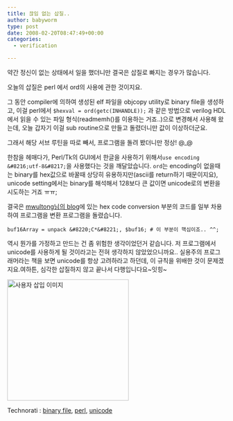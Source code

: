 ```yaml
---
title: 끊임 없는 삽질..
author: babyworm
type: post
date: 2008-02-20T08:47:49+00:00
categories:
  - verification

---
```

약간 정신이 없는 상태에서 일을 했더니만 결국은 삽질로 빠지는 경우가 많습니다.

  


오늘의 삽질은 perl 에서 ord의 사용에 관한 것이지요.

  


그 동안 compiler에 의하여 생성된 elf 파일을 objcopy utility로 binary file을 생성하고, 이걸 perl에서 `$hexval = ord(getc(INHANDLE));` 과 같은 방법으로 verilog HDL에서 읽을 수 있는 파일 형식(readmemh()를 이용하는 거죠..)으로 변경해서 사용해 왔는데, 오늘 갑자기 이걸 sub routine으로 만들고 돌렸더니만 값이 이상하더군요.

  


그래서 해당 서브 루틴을 따로 빼서, 프로그램을 돌려 봤더니만 정상! @_@

  


한참을 헤매다가, Perl/Tk의 GUI에서 한글을 사용하기 위해서`use encoding &#8216;utf-8&#8217;`을 사용했다는 것을 깨달았습니다. `ord`는 encoding이 없을때는 binary를 hex값으로 바꿀때 상당히 유용하지만(ascii를 return하기 때문이지요), unicode setting에서는 binary를 해석해서 128보다 큰 값이면 unicode로의 변환을 시도하는 거죠 ㅠㅠ;

  


결국은 [mwultong님의 blog][1]에 있는 hex code conversion 부분의 코드를 일부 차용하여 프로그램을 변환 프로그램을 돌렸습니다.

  


`buf16Array = unpack &#8220;C*&#8221;, $buf16; # 이 부분이 핵심이죠.. ^^;`

  


역시 뭔가를 가정하고 만드는 건 좀 위험한 생각이었던거 같습니다. 저 프로그램에서 unicode를 사용하게 될 것이라고는 전혀 생각하지 않았었으니까요.. 실용주의 프로그래머라는 책을 보면 unicode를 항상 고려하라고 하던데, 이 규칙을 위배한 것이 문제겠지요.여하튼, 심각한 삽질하지 않고 끝나서 다행입니다요~잇힝~

  
<img loading="lazy" decoding="async" src="https://i0.wp.com/babyworm.net/wordpress/wp-content/uploads/1/cfile25.uf.167A894D4D6A7AF027DAFB.gif?resize=280%2C280" class="aligncenter" width="280" height="280" alt="사용자 삽입 이미지" data-recalc-dims="1" /> 

<P class=zoundry\_bw\_tags><!-- Tag links generated by Zoundry Blog Writer. Do not manually edit. http://www.zoundry.com --><SPAN class=ztags><SPAN class=ztagspace>Technorati</SPAN> : <A class=ztag href="http://technorati.com/tag/binary%20file" rel=tag>binary file</A>, <A class=ztag href="http://technorati.com/tag/perl" rel=tag>perl</A>, <A class=ztag href="http://technorati.com/tag/unicode" rel=tag>unicode</A></SPAN> </p>

 [1]: http://mwultong.blogspot.com/2007/04/perl-hex-viewer-file-dump.html